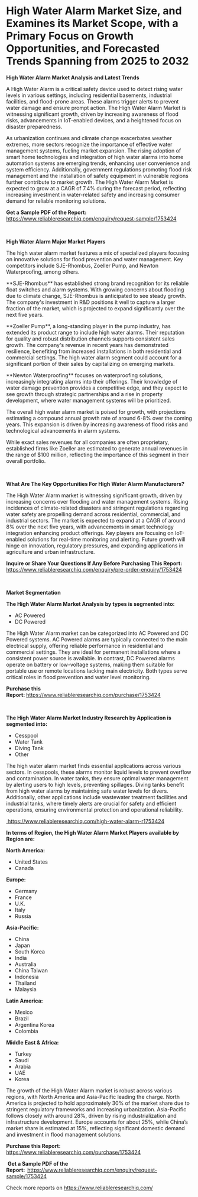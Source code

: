 <p><h1>High Water Alarm Market Size, and Examines its Market Scope, with a Primary Focus on Growth Opportunities, and Forecasted Trends Spanning from 2025 to 2032</h1></p><p><strong>High Water Alarm Market Analysis and Latest Trends</strong></p>
<p><p>A High Water Alarm is a critical safety device used to detect rising water levels in various settings, including residential basements, industrial facilities, and flood-prone areas. These alarms trigger alerts to prevent water damage and ensure prompt action. The High Water Alarm Market is witnessing significant growth, driven by increasing awareness of flood risks, advancements in IoT-enabled devices, and a heightened focus on disaster preparedness.</p><p>As urbanization continues and climate change exacerbates weather extremes, more sectors recognize the importance of effective water management systems, fueling market expansion. The rising adoption of smart home technologies and integration of high water alarms into home automation systems are emerging trends, enhancing user convenience and system efficiency. Additionally, government regulations promoting flood risk management and the installation of safety equipment in vulnerable regions further contribute to market growth. The High Water Alarm Market is expected to grow at a CAGR of 7.4% during the forecast period, reflecting increasing investment in water-related safety and increasing consumer demand for reliable monitoring solutions.</p></p>
<p><strong>Get a Sample PDF of the Report:&nbsp;</strong> <a href="https://www.reliableresearchiq.com/enquiry/request-sample/1753424?utm_campaign=104&utm_medium=2&utm_source=Github&utm_content=ia&utm_term=10042025&utm_id=high-water-alarm">https://www.reliableresearchiq.com/enquiry/request-sample/1753424</a></p>
<p>&nbsp;</p>
<p><strong>High Water Alarm Major Market Players</strong></p>
<p><p>The high water alarm market features a mix of specialized players focusing on innovative solutions for flood prevention and water management. Key competitors include SJE-Rhombus, Zoeller Pump, and Newton Waterproofing, among others.</p><p>**SJE-Rhombus** has established strong brand recognition for its reliable float switches and alarm systems. With growing concerns about flooding due to climate change, SJE-Rhombus is anticipated to see steady growth. The company's investment in R&D positions it well to capture a larger fraction of the market, which is projected to expand significantly over the next five years.</p><p>**Zoeller Pump**, a long-standing player in the pump industry, has extended its product range to include high water alarms. Their reputation for quality and robust distribution channels supports consistent sales growth. The company's revenue in recent years has demonstrated resilience, benefiting from increased installations in both residential and commercial settings. The high water alarm segment could account for a significant portion of their sales by capitalizing on emerging markets.</p><p>**Newton Waterproofing** focuses on waterproofing solutions, increasingly integrating alarms into their offerings. Their knowledge of water damage prevention provides a competitive edge, and they expect to see growth through strategic partnerships and a rise in property development, where water management systems will be prioritized.</p><p>The overall high water alarm market is poised for growth, with projections estimating a compound annual growth rate of around 6-8% over the coming years. This expansion is driven by increasing awareness of flood risks and technological advancements in alarm systems. </p><p>While exact sales revenues for all companies are often proprietary, established firms like Zoeller are estimated to generate annual revenues in the range of $100 million, reflecting the importance of this segment in their overall portfolio.</p></p>
<p>&nbsp;</p>
<p><strong>What Are The Key Opportunities For High Water Alarm Manufacturers?</strong></p>
<p><p>The High Water Alarm market is witnessing significant growth, driven by increasing concerns over flooding and water management systems. Rising incidences of climate-related disasters and stringent regulations regarding water safety are propelling demand across residential, commercial, and industrial sectors. The market is expected to expand at a CAGR of around 8% over the next five years, with advancements in smart technology integration enhancing product offerings. Key players are focusing on IoT-enabled solutions for real-time monitoring and alerting. Future growth will hinge on innovation, regulatory pressures, and expanding applications in agriculture and urban infrastructure.</p></p>
<p><strong>Inquire or Share Your Questions If Any Before Purchasing This Report:</strong> <a href="https://www.reliableresearchiq.com/enquiry/pre-order-enquiry/1753424?utm_campaign=104&utm_medium=2&utm_source=Github&utm_content=ia&utm_term=10042025&utm_id=high-water-alarm">https://www.reliableresearchiq.com/enquiry/pre-order-enquiry/1753424</a></p>
<p>&nbsp;</p>
<p><strong>Market Segmentation</strong></p>
<p><strong>The High Water Alarm Market Analysis by types is segmented into:</strong></p>
<p><ul><li>AC Powered</li><li>DC Powered</li></ul></p>
<p><p>The High Water Alarm market can be categorized into AC Powered and DC Powered systems. AC Powered alarms are typically connected to the main electrical supply, offering reliable performance in residential and commercial settings. They are ideal for permanent installations where a consistent power source is available. In contrast, DC Powered alarms operate on battery or low-voltage systems, making them suitable for portable use or remote locations lacking main electricity. Both types serve critical roles in flood prevention and water level monitoring.</p></p>
<p><strong>Purchase this Report:&nbsp;</strong><a href="https://www.reliableresearchiq.com/purchase/1753424?utm_campaign=104&utm_medium=2&utm_source=Github&utm_content=ia&utm_term=10042025&utm_id=high-water-alarm">https://www.reliableresearchiq.com/purchase/1753424</a></p>
<p>&nbsp;</p>
<p><strong>The High Water Alarm Market Industry Research by Application is segmented into:</strong></p>
<p><ul><li>Cesspool</li><li>Water Tank</li><li>Diving Tank</li><li>Other</li></ul></p>
<p><p>The high water alarm market finds essential applications across various sectors. In cesspools, these alarms monitor liquid levels to prevent overflow and contamination. In water tanks, they ensure optimal water management by alerting users to high levels, preventing spillages. Diving tanks benefit from high water alarms by maintaining safe water levels for divers. Additionally, other applications include wastewater treatment facilities and industrial tanks, where timely alerts are crucial for safety and efficient operations, ensuring environmental protection and operational reliability.</p></p>
<p><a href="https://www.reliableresearchiq.com/high-water-alarm-r1753424?utm_campaign=104&utm_medium=2&utm_source=Github&utm_content=ia&utm_term=10042025&utm_id=high-water-alarm">&nbsp;https://www.reliableresearchiq.com/high-water-alarm-r1753424</a></p>
<p><strong>In terms of Region, the High Water Alarm Market Players available by Region are:</strong></p>
<p>
    <p> <strong> North America: </strong>
        <ul>
            <li>United States</li>
            <li>Canada</li>
        </ul>
        </p> 
    <p> <strong> Europe: </strong>
        <ul>
            <li>Germany</li>
            <li>France</li>
            <li>U.K.</li>
            <li>Italy</li>
            <li>Russia</li>
        </ul>
        </p> 
    <p> <strong> Asia-Pacific: </strong>
        <ul>
            <li>China</li>
            <li>Japan</li>
            <li>South Korea</li>
            <li>India</li>
            <li>Australia</li>
            <li>China Taiwan</li>
            <li>Indonesia</li>
            <li>Thailand</li>
            <li>Malaysia</li>
        </ul>
        </p> 
    <p> <strong> Latin America: </strong>
        <ul>
            <li>Mexico</li>
            <li>Brazil</li>
            <li>Argentina Korea</li>
            <li>Colombia</li>
        </ul>
        </p> 
    <p> <strong> Middle East & Africa: </strong>
        <ul>
            <li>Turkey</li>
            <li>Saudi</li>
            <li>Arabia</li>
            <li>UAE</li>
            <li>Korea</li>
        </ul>
    </p>
    </p>
<p><p>The growth of the High Water Alarm market is robust across various regions, with North America and Asia-Pacific leading the charge. North America is projected to hold approximately 30% of the market share due to stringent regulatory frameworks and increasing urbanization. Asia-Pacific follows closely with around 28%, driven by rising industrialization and infrastructure development. Europe accounts for about 25%, while China’s market share is estimated at 15%, reflecting significant domestic demand and investment in flood management solutions.</p></p>
<p><strong>Purchase this Report: </strong><a href="https://www.reliableresearchiq.com/purchase/1753424?utm_campaign=104&utm_medium=2&utm_source=Github&utm_content=ia&utm_term=10042025&utm_id=high-water-alarm">https://www.reliableresearchiq.com/purchase/1753424</a></p>
<p>&nbsp;<strong>Get a Sample PDF of the Report:&nbsp;&nbsp;</strong><a href="https://www.reliableresearchiq.com/enquiry/request-sample/1753424?utm_campaign=104&utm_medium=2&utm_source=Github&utm_content=ia&utm_term=10042025&utm_id=high-water-alarm">https://www.reliableresearchiq.com/enquiry/request-sample/1753424</a></p>
<p><strong></strong></p>
<p>Check more reports on <a href="https://www.reliableresearchiq.com/?utm_campaign=104&utm_medium=2&utm_source=Github&utm_content=ia&utm_term=10042025&utm_id=high-water-alarm">https://www.reliableresearchiq.com/</a></p>